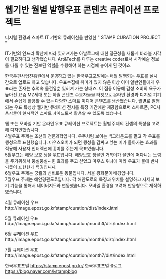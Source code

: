 <h1>웹기반 월별 발행우표 콘텐츠 큐레이션 프로젝트</h1>
<p>디지털 환경과 스마트 IT 기반의 큐레이션을 반영한 " STAMP CURATION PROJECT " </p>
<p>IT기반의 인프라 확산에 따라 잊혀져가는 아날로그에 대한 접근성을 새롭게 바라볼 시각이 필요하다고 생각했습니다. Art&Tech를 다루는 creative coder로서 시각예술 정보를 다룰 수 있는 진보된 역할을 수행해야 하는 시점에 놓이게 된 것이죠.</p>
<p></p>
<p>한국우편사업진흥원에서 운영하고 있는 한국우표포털에는 매월 발행되는 우표를 실시간으로 업로드 하고 있습니다. 우표수집에 취미가 있지 않은 이상 이미 일반인들에게 우표라는 존재는 추억속 물건일뿐 잊혀져 가는 상태죠. 이 점을 이용해 감성 소비의 욕구가 높아진 요즘 MZ세대 또는 예술 콘텐츠 수요자들을 타겟으로 온라인 환경과 디지털 기기에서 손쉽게 활용할 수 있는 다양한 스마트 미디어 콘텐츠를 생산했습니다. 월별로 발행되는 우표 특성상 웹기반 큐레이션 전시를 특정 기간에만 제공함으로써 스마트폰, PC사용자들이 일시적인 스마트 가이드로서 활용할 수 있도록 했습니다. </p>
<p>웹 또는 모바일 기반 온라인 우표 큐레이션 프로젝트는 월별 주제의 컨셉의 특성을 고려해 디자인했습니다.<br>
4월우표 주제는 조선의 천문과학입니다. 우주처럼 보이는 백그라운드를 깔고 각 우표를 행성으로 표현했습니다. 마우스오버가 되면 행성을 감싸고 있는 띠가 돌아가는 효과를 적용해 사용자 인터렉션에 흥미를 주는게 목표였습니다.<br>
5월우표는 해양 보호 생물 우표입니다. 해양보호 생물인 거북이가 물안에 떠다니는 느낌을 주기위해서 둥실둥실~ 한 효과를 주고 싶었고 마우스 위치에 따라 우표가 물에 반사되듯이 표현한게 특징입니다.<br>
6월우표 주제는 궁궐의 신비로운 동물입니다. 서울 광화문이 배경입니다.<br>
7월우표 주제는 해안경관도로입니다. 각 해안도로의 특징과 위치를 설명하고 자세히 보기 기능을 통해서 네이버지도와 연동했습니다. 모바일 환경을 고려해 반응형으로 제작하였습니다.
</p>


<p>4월 큐레이션 우표<br>
http://image.epost.go.kr/stamp/curation/dist/index.html</p>

<p>5월 큐레이션 우표<br>
http://image.epost.go.kr/stamp/curation/month5/dist/index.html</p>

<p>6월 큐레이션 우표<br>
http://image.epost.go.kr/stamp/curation/month6/dist/index.html</p>

<p>7월 큐레이션 우표<br>
http://image.epost.go.kr/stamp/curation/month7/dist/index.html</p>

한국우표포털 https://stamp.epost.go.kr/
한국우표포털 블로그 https://blog.naver.com/kstampblog

